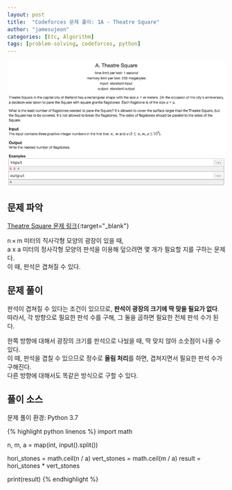 ```yaml
---
layout: post
title:  "Codeforces 문제 풀이: 1A - Theatre Square"
author: "jamesujeon"
categories: [Etc, Algorithm]
tags: [problem-solving, codeforces, python]
---
```


![1A - Theatre Square](assets/codeforces_1a_theatre_square.png "1A - Theatre Square")

## 문제 파악

[Theatre Square 문제 링크](http://codeforces.com/problemset/problem/1/A){:target="_blank"}

n × m 미터의 직사각형 모양의 광장이 있을 때,  
a x a 미터의 정사각형 모양의 판석을 이용해 덮으려면 몇 개가 필요할 지를 구하는 문제다.  
이 때, 판석은 겹쳐질 수 있다.

## 문제 풀이

판석이 겹쳐질 수 있다는 조건이 있으므로, **판석이 광장의 크기에 딱 맞을 필요가 없다**.  
따라서, 각 방향으로 필요한 판석 수를 구해, 그 둘을 곱하면 필요한 전체 판석 수가 된다.

한쪽 방향에 대해서 광장의 크기를 판석으로 나눴을 때, 딱 맞지 않아 소숫점이 나올 수 있다.  
이 때, 판석을 겹칠 수 있으므로 정수로 **올림 처리**를 하면, 겹쳐지면서 필요한 판석 수가 구해진다.  
다른 방향에 대해서도 똑같은 방식으로 구할 수 있다.

## 풀이 소스

문제 풀이 환경: Python 3.7

{% highlight python linenos %}
import math

n, m, a = map(int, input().split())

hori_stones = math.ceil(n / a)
vert_stones = math.ceil(m / a)
result = hori_stones * vert_stones

print(result)
{% endhighlight %}

